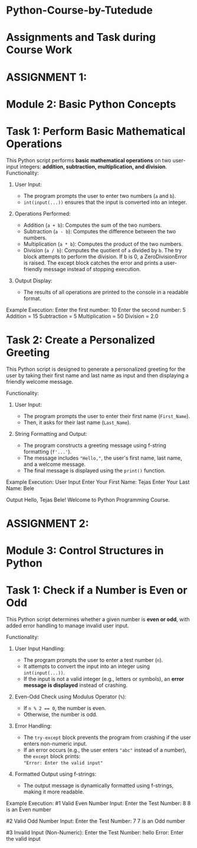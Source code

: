 # Python-Course-by-Tutedude
# Assignments and Task during Course Work

# ASSIGNMENT 1:
# Module 2: Basic Python Concepts

# Task 1: Perform Basic Mathematical Operations
This Python script performs **basic mathematical operations** on two user-input integers: **addition, subtraction, multiplication, and division**.
Functionality:
1. User Input: 
   - The program prompts the user to enter two numbers (`a` and `b`).
   - `int(input(...))` ensures that the input is converted into an integer.

2. Operations Performed:
   - Addition (`a + b`): Computes the sum of the two numbers.
   - Subtraction (`a - b`): Computes the difference between the two numbers.
   - Multiplication (`a * b`): Computes the product of the two numbers.
   - Division (`a / b`): Computes the quotient of `a` divided by `b`.
          The try block attempts to perform the division. If b is 0, a ZeroDivisionError is raised.
          The except block catches the error and prints a user-friendly message instead of stopping execution.

3. Output Display:  
   - The results of all operations are printed to the console in a readable format.

Example Execution:
Enter the first number: 10
Enter the second number: 5
Addition = 15
Subtraction = 5
Multiplication = 50
Division = 2.0

# Task 2: Create a Personalized Greeting
This Python script is designed to generate a personalized greeting for the user by taking their first name and last name as input and then displaying a friendly welcome message.

Functionality:
1. User Input:
   - The program prompts the user to enter their first name (`First_Name`).
   - Then, it asks for their last name (`Last_Name`).

2. String Formatting and Output:
   - The program constructs a greeting message using f-string formatting (`f'...'`).
   - The message includes `"Hello,"`, the user's first name, last name, and a welcome message.
   - The final message is displayed using the `print()` function.

Example Execution:
User Input
Enter Your First Name: Tejas
Enter Your Last Name: Bele

Output
Hello, Tejas Bele! Welcome to Python Programming Course.

# ASSIGNMENT 2:
# Module 3: Control Structures in Python

# Task 1: Check if a Number is Even or Odd
This Python script determines whether a given number is **even or odd**, with added error handling to manage invalid user input.

Functionality:
1. User Input Handling:  
   - The program prompts the user to enter a test number (`n`).
   - It attempts to convert the input into an integer using `int(input(...))`.
   - If the input is not a valid integer (e.g., letters or symbols), an **error message is displayed** instead of crashing.

2. Even-Odd Check using Modulus Operator (`%`): 
   - If `n % 2 == 0`, the number is even.
   - Otherwise, the number is odd.

3. Error Handling:  
   - The `try-except` block prevents the program from crashing if the user enters non-numeric input.
   - If an error occurs (e.g., the user enters `"abc"` instead of a number), the `except` block prints:  
     `"Error: Enter the valid input"`

4. Formatted Output using f-strings: 
   - The output message is dynamically formatted using f-strings, making it more readable.

Example Execution:
#1 Valid Even Number Input:
Enter the Test Number: 8
8 is an Even number

#2 Valid Odd Number Input:
Enter the Test Number: 7
7 is an Odd number

#3 Invalid Input (Non-Numeric):
Enter the Test Number: hello
Error: Enter the valid input

